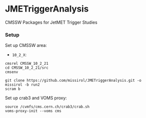 JMETriggerAnalysis
==================

CMSSW Packages for JetMET Trigger Studies

### Setup

Set up CMSSW area:

 * `10_2_X`:
```shell
cmsrel CMSSW_10_2_21
cd CMSSW_10_2_21/src
cmsenv

git clone https://github.com/missirol/JMETriggerAnalysis.git -o missirol -b run2
scram b
```

Set up crab3 and VOMS proxy:

```shell
source /cvmfs/cms.cern.ch/crab3/crab.sh
voms-proxy-init --voms cms
```
